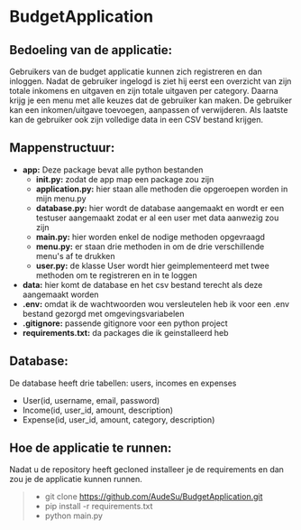 # BudgetApplication

## Bedoeling van de applicatie:

Gebruikers van de budget applicatie kunnen zich registreren en dan inloggen. Nadat de gebruiker ingelogd is ziet hij eerst een overzicht van zijn totale inkomens en uitgaven en zijn totale uitgaven per category. Daarna krijg je een menu met alle keuzes dat de gebruiker kan maken. De gebruiker kan een inkomen/uitgave toevoegen, aanpassen of verwijderen. Als laatste kan de gebruiker ook zijn volledige data in een CSV bestand krijgen.

## Mappenstructuur:

- **app:** Deze package bevat alle python bestanden
    - **__init__.py:** zodat de app map een package zou zijn
    - **application.py:** hier staan alle methoden die opgeroepen worden in mijn menu.py
    - **database.py:** hier wordt de database aangemaakt en wordt er een testuser aangemaakt zodat er al een user met data aanwezig zou zijn
    - **main.py:** hier worden enkel de nodige methoden opgevraagd
    - **menu.py:** er staan drie methoden in om de drie verschillende menu's af te drukken
    - **user.py:** de klasse User wordt hier geimplementeerd met twee methoden om te registreren en in te loggen
- **data:** hier komt de database en het csv bestand terecht als deze aangemaakt worden
- **.env:** omdat ik de wachtwoorden wou versleutelen heb ik voor een .env bestand gezorgd met omgevingsvariabelen
- **.gitignore:** passende gitignore voor een python project
- **requirements.txt:** da packages die ik geinstalleerd heb

## Database:

De database heeft drie tabellen: users, incomes en expenses
- User(id, username, email, password)
- Income(id, user_id, amount, description)
- Expense(id, user_id, amount, category, description)

## Hoe de applicatie te runnen:

Nadat u de repository heeft gecloned installeer je de requirements en dan zou je de applicatie kunnen runnen.
> - git clone https://github.com/AudeSu/BudgetApplication.git
> - pip install -r requirements.txt
> - python main.py